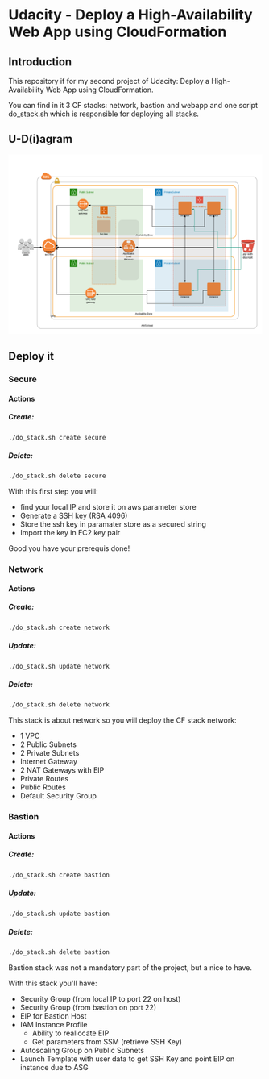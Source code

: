 # Udacity - Deploy a High-Availability Web App using CloudFormation

## Introduction

This repository if for my second project of Udacity: Deploy a High-Availability Web App using CloudFormation.

You can find in it 3 CF stacks: network, bastion and webapp and one script do_stack.sh which is responsible for deploying all stacks.

## U-D(i)agram

![Udagram](AWS-Diagram.png)
 
## Deploy it

### Secure

#### Actions

##### Create:

```bash
./do_stack.sh create secure
```

##### Delete:

```bash
./do_stack.sh delete secure
```

With this first step you will:
- find your local IP and store it on aws parameter store
- Generate a SSH key (RSA 4096)
- Store the ssh key in paramater store as a secured string
- Import the key in EC2 key pair

Good you have your prerequis done!

### Network

#### Actions

##### Create: 

```bash
./do_stack.sh create network
```

##### Update: 

```bash
./do_stack.sh update network
```

##### Delete:

```bash
./do_stack.sh delete network
```


This stack is about network so you will deploy the CF stack network:

- 1 VPC
- 2 Public Subnets
- 2 Private Subnets
- Internet Gateway
- 2 NAT Gateways with EIP
- Private Routes
- Public Routes
- Default Security Group

### Bastion

#### Actions

##### Create: 

```bash
./do_stack.sh create bastion
```

##### Update: 

```bash
./do_stack.sh update bastion
```

##### Delete:

```bash
./do_stack.sh delete bastion
```

Bastion stack was not a mandatory part of the project, but a nice to have.

With this stack you'll have:

- Security Group (from local IP to port 22 on host)
- Security Group (from bastion on port 22)
- EIP for Bastion Host
- IAM Instance Profile
    - Ability to reallocate EIP
    - Get parameters from SSM (retrieve SSH Key)
- Autoscaling Group on Public Subnets
- Launch Template with user data to get SSH Key and point EIP on instance due to ASG


